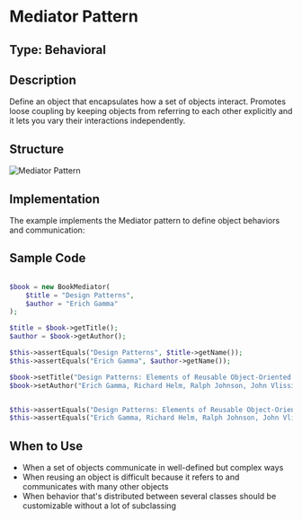 # Mediator Pattern

## Type: Behavioral

## Description
Define an object that encapsulates how a set of objects interact. Promotes loose coupling by keeping objects from referring to each other explicitly and it lets you vary their interactions independently.

## Structure
![Mediator Pattern](https://github.com/legrch/php-design-patterns/blob/master/~images/Mediator.png)

## Implementation
The example implements the Mediator pattern to define object behaviors and communication:

## Sample Code

```php

$book = new BookMediator(
    $title = "Design Patterns",
    $author = "Erich Gamma"
);

$title = $book->getTitle();
$author = $book->getAuthor();

$this->assertEquals("Design Patterns", $title->getName());
$this->assertEquals("Erich Gamma", $author->getName());

$book->setTitle("Design Patterns: Elements of Reusable Object-Oriented Software");
$book->setAuthor("Erich Gamma, Richard Helm, Ralph Johnson, John Vlissides");


$this->assertEquals("Design Patterns: Elements of Reusable Object-Oriented Software", $title->getName());
$this->assertEquals("Erich Gamma, Richard Helm, Ralph Johnson, John Vlissides", $author->getName());
```

## When to Use
- When a set of objects communicate in well-defined but complex ways
- When reusing an object is difficult because it refers to and communicates with many other objects
- When behavior that's distributed between several classes should be customizable without a lot of subclassing
